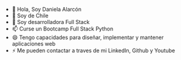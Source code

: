- 👋 Hola, Soy Daniela Alarcón
- 🌱 Soy de Chile
- 💞️ Soy desarrolladora Full Stack
- 📫 Curse un Bootcamp Full Stack Python
- 😄 Tengo capacidades para diseñar, implementar y mantener aplicaciones web
- ⚡ Me pueden contactar a traves de mi LinkedIn, Github y Youtube

<!---
nanilici/nanilici is a ✨ special ✨ repository because its `README.md` (this file) appears on your GitHub profile.
You can click the Preview link to take a look at your changes.
--->
